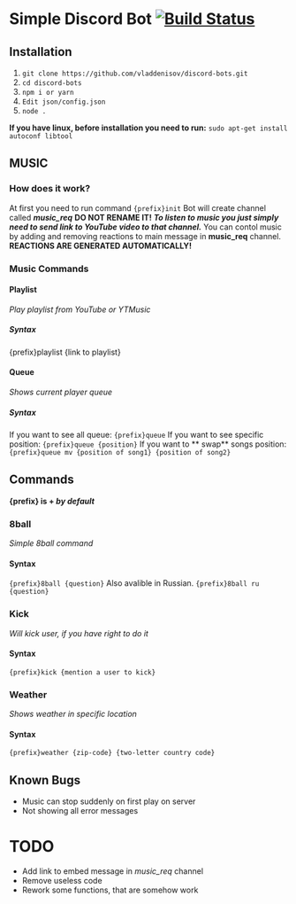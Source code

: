 # Simple Discord Bot [![Build Status](https://travis-ci.com/vladdenisov/discord-bots.svg?token=mzc4DcXac7sfAzMqR4pk&branch=master)](https://travis-ci.com/vladdenisov/discord-bots)
## Installation
1.  `git clone https://github.com/vladdenisov/discord-bots.git`
1.  `cd discord-bots`
1. `npm i or yarn`
1. `Edit json/config.json`
1. `node .`

**If you have linux, before installation you need to run:**
`sudo apt-get install autoconf libtool`

## MUSIC
### How does it work?
At first you need to run command `{prefix}init`
Bot will create channel called ***music_req***
 **DO NOT RENAME IT!**
 ***To listen to music you just simply need to send link to YouTube video to that channel.***
 You can contol music by adding and removing reactions to main message in **music_req** channel.
 **REACTIONS ARE GENERATED AUTOMATICALLY!**
 ### Music Commands
 #### Playlist 
 *Play playlist from YouTube or YTMusic*
 ##### Syntax 
 {prefix}playlist {link to playlist}
 #### Queue 
*Shows current player queue*
##### Syntax
If you want to see all queue: 
`{prefix}queue`
If you want to see specific position: 
`{prefix}queue {position}`
If you want to ** swap** songs position: 
`{prefix}queue mv {position of song1} {position of song2}`


## Commands
**{prefix} is +  *by default***
### 8ball 
*Simple 8ball command*
#### Syntax
`{prefix}8ball {question}`
Also avalible in Russian.
`{prefix}8ball ru {question}`
### Kick 
*Will kick user, if you have right to do it*
#### Syntax
`{prefix}kick {mention a user to kick}`
### Weather 
*Shows weather in specific location*
#### Syntax
`{prefix}weather {zip-code} {two-letter country code}`
## Known Bugs
- Music can stop suddenly on first play on server
- Not showing all error messages 

# TODO
- Add link to embed message in *music_req*  channel
- Remove useless code 
- Rework some functions, that are somehow work
